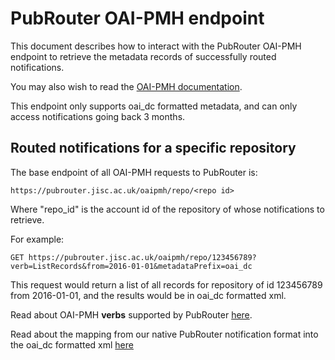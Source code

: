 # PubRouter OAI-PMH endpoint

This document describes how to interact with the PubRouter OAI-PMH endpoint to retrieve the metadata records of successfully
routed notifications.

You may also wish to read the [OAI-PMH documentation](http://www.openarchives.org/OAI/openarchivesprotocol.html).

This endpoint only supports oai_dc formatted metadata, and can only access notifications going back 3 months.

## Routed notifications for a specific repository

The base endpoint of all OAI-PMH requests to PubRouter is: 

    https://pubrouter.jisc.ac.uk/oaipmh/repo/<repo id>

Where "repo_id" is the account id of the repository of whose notifications to retrieve.

For example:

    GET https://pubrouter.jisc.ac.uk/oaipmh/repo/123456789?verb=ListRecords&from=2016-01-01&metadataPrefix=oai_dc
	
This request would return a list of all records for repository of id 123456789 from 2016-01-01, and the results would be in oai_dc formatted xml. 

Read about OAI-PMH **verbs** supported by PubRouter [here](./VERBS.md).

Read about the mapping from our native PubRouter notification format into the oai_dc formatted xml [here](./XWALK.md)